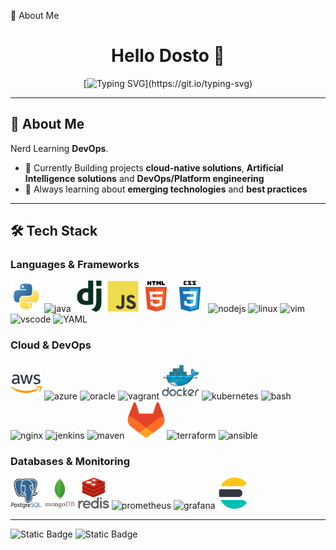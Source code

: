 
🚀 About Me

<div align="center">
  
# Hello Dosto 👋

[![Typing SVG](https://readme-typing-svg.demolab.com?font=Fira+Code&pause=1000&width=785&height=120&lines=Hello%2C+This+is+Testing-DevOps+;This+Repo+is+Solely+Dedicated+For+Testing+DevOps+Project;Mostly+Using+AWS%2C+Docker%2C+Kub8%2C+Jenkins...)](https://git.io/typing-svg)

</div>

---

## 🚀 About Me

Nerd Learning **DevOps**.

- 🔭 Currently Building projects **cloud-native solutions**, **Artificial Intelligence solutions** and **DevOps/Platform engineering**
- 🌱 Always learning about **emerging technologies** and **best practices**
---

## 🛠️ Tech Stack

### **Languages & Frameworks**
<p align="left">
  <img src="https://raw.githubusercontent.com/devicons/devicon/master/icons/python/python-original.svg" alt="python" width="50" height="50"/>
  <img src="https://cdn.jsdelivr.net/gh/devicons/devicon@latest/icons/java/java-plain-wordmark.svg" alt="java" width="50" height="50" />
  <img src="https://raw.githubusercontent.com/devicons/devicon/master/icons/django/django-plain.svg" alt="django" width="50" height="50"/>
  <img src="https://raw.githubusercontent.com/devicons/devicon/master/icons/javascript/javascript-original.svg" alt="javascript" width="50" height="50"/>
  <img src="https://raw.githubusercontent.com/devicons/devicon/master/icons/html5/html5-original-wordmark.svg" alt="html5" width="50" height="50"/>
  <img src="https://raw.githubusercontent.com/devicons/devicon/master/icons/css3/css3-original-wordmark.svg" alt="css3" width="50" height="50"/>
  <img src="https://cdn.jsdelivr.net/gh/devicons/devicon@latest/icons/nodejs/nodejs-original-wordmark.svg" alt="nodejs" width="50" height="50"/>
  <img src="https://cdn.jsdelivr.net/gh/devicons/devicon@latest/icons/linux/linux-original.svg" alt="linux" width="50" height="50"/>
  <img src="https://cdn.jsdelivr.net/gh/devicons/devicon@latest/icons/vim/vim-plain.svg" alt="vim" width="50" height="50" />
  <img src="https://cdn.jsdelivr.net/gh/devicons/devicon@latest/icons/vscode/vscode-original-wordmark.svg" alt="vscode" width="50" height="50"/>
  <img src="https://cdn.jsdelivr.net/gh/devicons/devicon@latest/icons/yaml/yaml-plain.svg" alt="YAML" width="50" height="50"/>       
</p>

### **Cloud & DevOps**
<p align="left">
  <img src="https://raw.githubusercontent.com/devicons/devicon/master/icons/amazonwebservices/amazonwebservices-original-wordmark.svg" alt="aws" width="50" height="50"/>
  <img src="https://cdn.jsdelivr.net/gh/devicons/devicon@latest/icons/azure/azure-original-wordmark.svg" alt="azure" width="60" height="60"/>
  <img src="https://cdn.jsdelivr.net/gh/devicons/devicon@latest/icons/oracle/oracle-original.svg" alt="oracle" width="60" height="60"/>
  <img src="https://cdn.jsdelivr.net/gh/devicons/devicon@latest/icons/vagrant/vagrant-original-wordmark.svg" alt="vagrant" width="60" height="60"/>
  <img src="https://raw.githubusercontent.com/devicons/devicon/master/icons/docker/docker-original-wordmark.svg" alt="docker" width="60" height="60"/>
  <img src="https://www.vectorlogo.zone/logos/kubernetes/kubernetes-icon.svg" alt="kubernetes" width="60" height="60"/>
  <img src="https://cdn.jsdelivr.net/gh/devicons/devicon@latest/icons/bash/bash-original.svg" alt="bash" width=60" height="60"/>
  <img src="https://cdn.jsdelivr.net/gh/devicons/devicon@latest/icons/nginx/nginx-original.svg" alt="nginx" width="60" height="60"/>
  <img src="https://www.vectorlogo.zone/logos/jenkins/jenkins-icon.svg" alt="jenkins" width="60" height="60"/>
  <img src="https://cdn.jsdelivr.net/gh/devicons/devicon@latest/icons/maven/maven-plain-wordmark.svg" alt="maven" width="60" height="60" />
  <img src="https://raw.githubusercontent.com/devicons/devicon/master/icons/gitlab/gitlab-original.svg" alt="gitlab" width="60" height="60"/>
  <img src="https://www.vectorlogo.zone/logos/terraformio/terraformio-icon.svg" alt="terraform" width="60" height="60"/>
  <img src="https://www.vectorlogo.zone/logos/ansible/ansible-icon.svg" alt="ansible" width="60" height="60"/>
</p>

### **Databases & Monitoring**
<p align="left">
  <img src="https://raw.githubusercontent.com/devicons/devicon/master/icons/postgresql/postgresql-original-wordmark.svg" alt="postgresql" width="50" height="50"/>
  <img src="https://raw.githubusercontent.com/devicons/devicon/master/icons/mongodb/mongodb-original-wordmark.svg" alt="mongodb" width="50" height="50"/>
  <img src="https://raw.githubusercontent.com/devicons/devicon/master/icons/redis/redis-original-wordmark.svg" alt="redis" width="50" height="50"/>
  <img src="https://www.vectorlogo.zone/logos/prometheusio/prometheusio-icon.svg" alt="prometheus" width="50" height="50"/>
  <img src="https://www.vectorlogo.zone/logos/grafana/grafana-icon.svg" alt="grafana" width="50" height="50"/>
  <img src="https://raw.githubusercontent.com/devicons/devicon/master/icons/elasticsearch/elasticsearch-original.svg" alt="elasticsearch" width="50" height="50"/>
</p>

---

![Static Badge](https://img.shields.io/badge/python-blue?style=for-the-badge&logo=python&logoColor=white&labelColor=blue)
![Static Badge](https://img.shields.io/badge/Terrraform-%234040B2?style=for-the-badge&logo=Terraform&logoColor=white&labelColor=%234040B2)

